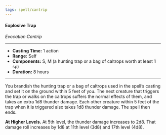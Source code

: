 ```yaml
---
tags: spell/cantrip
---
```

#### Explosive Trap
*Evocation Cantrip*
___
- **Casting Time:** 1 action
- **Range:** Self
- **Components:** S, M (a hunting trap or a bag of caltrops worth at least 1 sp)
- **Duration:**  8 hours
___
You brandish the hunting trap or a bag of caltrops used in the spell’s casting and set it on the ground within 5 feet of you. The next creature that triggers the trap or walks on the caltrops suffers the normal effects of them, and takes an extra 1d8 thunder damage. Each other creature within 5 feet of the trap when it is triggered also takes 1d8 thunder damage. The spell then ends.
 
**At Higher Levels.** At 5th level, the thunder damage increases to 2d8. That damage roll increases by 1d8 at 11th level (3d8) and 17th level (4d8).